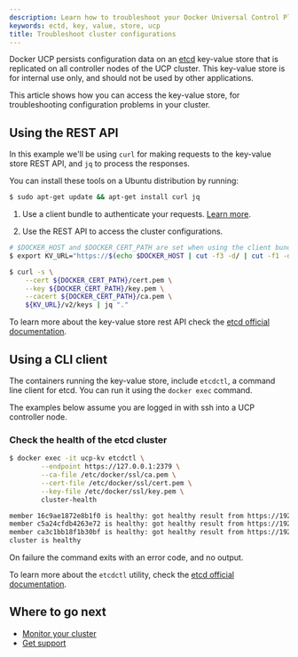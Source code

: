```yaml
---
description: Learn how to troubleshoot your Docker Universal Control Plane cluster.
keywords: ectd, key, value, store, ucp
title: Troubleshoot cluster configurations
---
```


Docker UCP persists configuration data on an [etcd](https://coreos.com/etcd/)
key-value store that is replicated on all controller nodes of
the UCP cluster. This key-value store is for internal use only, and should not
be used by other applications.

This article shows how you can access the key-value store, for
troubleshooting configuration problems in your cluster.

## Using the REST API

In this example we'll be using `curl` for making requests to the key-value
store REST API, and `jq` to process the responses.

You can install these tools on a Ubuntu distribution by running:

```bash
$ sudo apt-get update && apt-get install curl jq
```

1. Use a client bundle to authenticate your requests.
[Learn more](../access-ucp/cli-based-access.md).

2. Use the REST API to access the cluster configurations.

```bash
# $DOCKER_HOST and $DOCKER_CERT_PATH are set when using the client bundle
$ export KV_URL="https://$(echo $DOCKER_HOST | cut -f3 -d/ | cut -f1 -d:):12379"

$ curl -s \
    --cert ${DOCKER_CERT_PATH}/cert.pem \
    --key ${DOCKER_CERT_PATH}/key.pem \
    --cacert ${DOCKER_CERT_PATH}/ca.pem \
    ${KV_URL}/v2/keys | jq "."
```

To learn more about the key-value store rest API check the
[etcd official documentation](https://coreos.com/etcd/docs/latest/).


## Using a CLI client

The containers running the key-value store, include `etcdctl`, a command line
client for etcd. You can run it using the `docker exec` command.

The examples below assume you are logged in with ssh into a UCP controller node.

### Check the health of the etcd cluster

```bash
$ docker exec -it ucp-kv etcdctl \
        --endpoint https://127.0.0.1:2379 \
        --ca-file /etc/docker/ssl/ca.pem \
        --cert-file /etc/docker/ssl/cert.pem \
        --key-file /etc/docker/ssl/key.pem \
        cluster-health

member 16c9ae1872e8b1f0 is healthy: got healthy result from https://192.168.122.64:12379
member c5a24cfdb4263e72 is healthy: got healthy result from https://192.168.122.196:12379
member ca3c1bb18f1b30bf is healthy: got healthy result from https://192.168.122.223:12379
cluster is healthy
```

On failure the command exits with an error code, and no output.

To learn more about the `etcdctl` utility, check the
[etcd official documentation](https://coreos.com/etcd/docs/latest/).

## Where to go next

* [Monitor your cluster](index.md)
* [Get support](../support.md)
